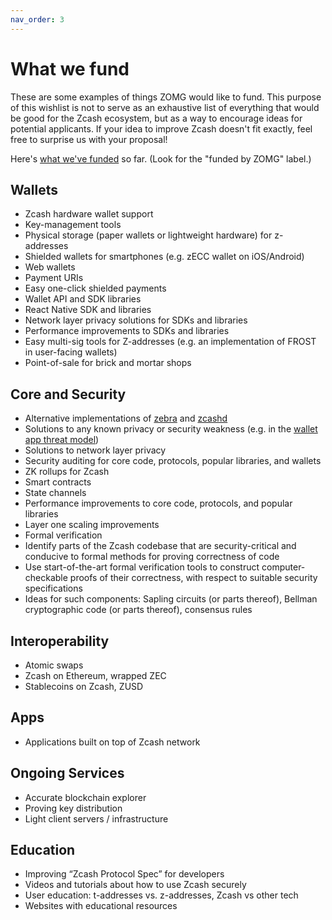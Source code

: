 ```yaml
---
nav_order: 3
---
```


# What we fund

These are some examples of things ZOMG would like to fund. This purpose of this wishlist is not to serve as an exhaustive list of everything that would be good for the Zcash ecosystem, but as a way to encourage ideas for potential applicants. If your idea to improve Zcash doesn't fit exactly, feel free to surprise us with your proposal! 

Here's <a href="https://grants.zfnd.org/proposals/?filter=with_funding">what we've funded</a> so far. (Look for the "funded by ZOMG" label.)

## Wallets

* Zcash hardware wallet support
* Key-management tools
* Physical storage (paper wallets or lightweight hardware) for z-addresses
* Shielded wallets for smartphones (e.g. zECC wallet on iOS/Android)
* Web wallets
* Payment URIs
* Easy one-click shielded payments
* Wallet API and SDK libraries
* React Native SDK and libraries
* Network layer privacy solutions for SDKs and libraries
* Performance improvements to SDKs and libraries
* Easy multi-sig tools for Z-addresses (e.g. an implementation of FROST in user-facing wallets)
* Point-of-sale for brick and mortar shops

## Core and Security

* Alternative implementations of [zebra](https://github.com/ZcashFoundation/zebra) and [zcashd](https://github.com/zcash/zcash)
* Solutions to any known privacy or security weakness (e.g. in the [wallet app threat model](https://zcash.readthedocs.io/en/latest/rtd_pages/wallet_threat_model.html))
* Solutions to network layer privacy
* Security auditing for core code, protocols, popular libraries, and wallets
* ZK rollups for Zcash
* Smart contracts
* State channels
* Performance improvements to core code, protocols, and popular libraries
* Layer one scaling improvements
* Formal verification
* Identify parts of the Zcash codebase that are security-critical and conducive to formal methods for proving correctness of code
* Use start-of-the-art formal verification tools to construct computer-checkable proofs of their correctness, with respect to suitable security specifications
* Ideas for such components: Sapling circuits (or parts thereof), Bellman cryptographic code (or parts thereof), consensus rules

## Interoperability

* Atomic swaps
* Zcash on Ethereum, wrapped ZEC 
* Stablecoins on Zcash, ZUSD

## Apps

* Applications built on top of Zcash network

## Ongoing Services

* Accurate blockchain explorer
* Proving key distribution
* Light client servers / infrastructure

## Education

* Improving “Zcash Protocol Spec” for developers 
* Videos and tutorials about how to use Zcash securely
* User education: t-addresses vs. z-addresses, Zcash vs other tech
* Websites with educational resources